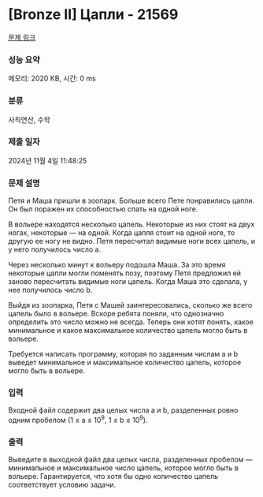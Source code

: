 # [Bronze II] Цапли - 21569 

[문제 링크](https://www.acmicpc.net/problem/21569) 

### 성능 요약

메모리: 2020 KB, 시간: 0 ms

### 분류

사칙연산, 수학

### 제출 일자

2024년 11월 4일 11:48:25

### 문제 설명

<p>Петя и Маша пришли в зоопарк. Больше всего Пете понравились цапли. Он был поражен их способностью спать на одной ноге.</p>

<p>В вольере находятся несколько цапель. Некоторые из них стоят на двух ногах, некоторые — на одной. Когда цапля стоит на одной ноге, то другую ее ногу не видно. Петя пересчитал видимые ноги всех цапель, и у него получилось число a. </p>

<p>Через несколько минут к вольеру подошла Маша. За это время некоторые цапли могли поменять позу, поэтому Петя предложил ей заново пересчитать видимые ноги цапель. Когда Маша это сделала, у нее получилось число b.</p>

<p>Выйдя из зоопарка, Петя с Машей заинтересовались, сколько же всего цапель было в вольере. Вскоре ребята поняли, что однозначно определить это число можно не всегда. Теперь они хотят понять, какое минимальное и какое максимальное количество цапель могло быть в вольере.</p>

<p>Требуется написать программу, которая по заданным числам a и b выведет минимальное и максимальное количество цапель, которое могло быть в вольере.</p>

### 입력 

 <p>Входной файл содержит два целых числа a и b, разделенных ровно одним пробелом (1 ≤ a ≤ 10<sup>9</sup>, 1 ≤ b ≤ 10<sup>9</sup>).</p>

### 출력 

 <p>Выведите в выходной файл два целых числа, разделенных пробелом — минимальное и максимальное число цапель, которое могло быть в вольере. Гарантируется, что хотя бы одно количество цапель соответствует условию задачи.</p>

